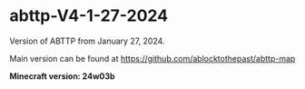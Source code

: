 # abttp-V4-1-27-2024
Version of ABTTP from January 27, 2024.

Main version can be found at https://github.com/ablocktothepast/abttp-map

**Minecraft version: 24w03b**
